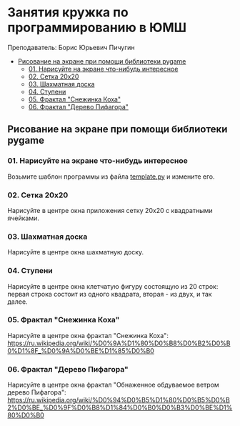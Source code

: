 # Занятия кружка по программированию в ЮМШ

Преподаватель: Борис Юрьевич Пичугин

- [Рисование на экране при помощи библиотеки pygame](#рисование-на-экране-при-помощи-библиотеки-pygame)
  - [01. Нарисуйте на экране что-нибудь интересное](#01-нарисуйте-на-экране-что-нибудь-интересное)
  - [02. Сетка 20x20](#02-сетка-20x20)
  - [03. Шахматная доска](#03-шахматная-доска)
  - [04. Ступени](#04-ступени)
  - [05. Фрактал "Снежинка Коха"](#05-фрактал-снежинка-коха)
  - [06. Фрактал "Дерево Пифагора"](#06-фрактал-дерево-пифагора)

## Рисование на экране при помощи библиотеки pygame

### 01. Нарисуйте на экране что-нибудь интересное

Возьмите шаблон программы из файла [template.py](template.py) и измените его.

### 02. Сетка 20x20

Нарисуйте в центре окна приложения сетку 20x20 с квадратными ячейками.

### 03. Шахматная доска

Нарисуйте в центре окна шахматную доску.

### 04. Ступени

Нарисуйте в центре окна клетчатую фигуру состоящую из 20 строк: первая строка состоит из одного квадрата, вторая - из двух, и так далее.

### 05. Фрактал "Снежинка Коха"

Нарисуйте в центре окна фрактал "Снежинка Коха":
<https://ru.wikipedia.org/wiki/%D0%9A%D1%80%D0%B8%D0%B2%D0%B0%D1%8F_%D0%9A%D0%BE%D1%85%D0%B0>

### 06. Фрактал "Дерево Пифагора"

Нарисуйте в центре окна фрактал "Обнаженное обдуваемое ветром дерево Пифагора":
<https://ru.wikipedia.org/wiki/%D0%94%D0%B5%D1%80%D0%B5%D0%B2%D0%BE_%D0%9F%D0%B8%D1%84%D0%B0%D0%B3%D0%BE%D1%80%D0%B0>
